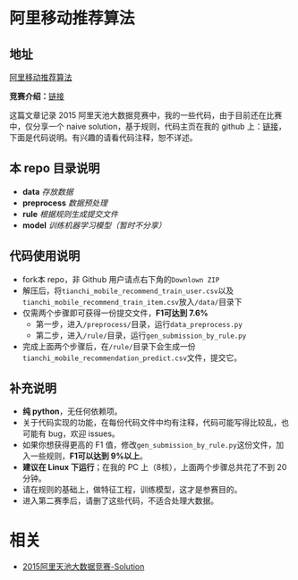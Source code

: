 

# 阿里移动推荐算法

## 地址

[阿里移动推荐算法](https://tianchi.aliyun.com/competition/introduction.htm?spm=5176.100066.333.2.umhl4N&raceId=1)





**竞赛介绍：**[链接](http://tianchi.aliyun.com/competition/introduction.htm?spm=5176.100066.333.2.umhl4N&raceId=1)

这篇文章记录 2015 阿里天池大数据竞赛中，我的一些代码，由于目前还在比赛中，仅分享一个 naive solution，基于规则，代码主页在我的 github 上：[链接](https://github.com/wepe/AliTianChi)，下面是代码说明。有兴趣的请看代码注释，恕不详述。

## 本 repo 目录说明

- **data** *存放数据*
- **preprocess** *数据预处理*
- **rule** *根据规则生成提交文件*
- **model** *训练机器学习模型（暂时不分享）*

## 代码使用说明

- fork本 repo，非 Github 用户请点右下角的`Downlown ZIP`
- 解压后，将`tianchi_mobile_recommend_train_user.csv`以及`tianchi_mobile_recommend_train_item.csv`放入`/data/`目录下
- 仅需两个步骤即可获得一份提交文件，**F1可达到 7.6%**
  - 第一步，进入`/preprocess/`目录，运行`data_preprocess.py`
  - 第二步，进入`/rule/`目录，运行`gen_submission_by_rule.py`
- 完成上面两个步骤后，在`/rule/`目录下会生成一份`tianchi_mobile_recommendation_predict.csv`文件，提交它。

## 补充说明

- **纯 python**，无任何依赖项。
- 关于代码实现的功能，在每份代码文件中均有注释，代码可能写得比较乱，也可能有 bug，欢迎 issues。
- 如果你想获得更高的 F1 值，修改`gen_submission_by_rule.py`这份文件，加入一些规则，**F1可以达到 9%以上**。
- **建议在 Linux 下运行**；在我的 PC 上（8核），上面两个步骤总共花了不到 20 分钟。
- 请在规则的基础上，做特征工程，训练模型，这才是参赛目的。
- 进入第二赛季后，请删了这些代码，不适合处理大数据。




# 相关

- [2015阿里天池大数据竞赛-Solution](https://blog.csdn.net/u012162613/article/details/45034813)
